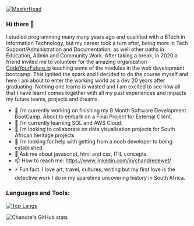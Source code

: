 [![MasterHead](https://user-images.githubusercontent.com/65244840/214300110-9efd8c52-532c-4a74-b0ce-546ac6784099.jpg)](https://github.com/chandredewet)

### Hi there 👋

I studied programming many many years ago and qualified with a BTech in Information Technology, but my career took a turn after, being more in Tech Support/Administration and Documentation, as well other paths in Education, Admin and Community Work. After taking a break, in 2020 a friend invited me to volunteer for the amazing organization [CodeYourFuture.io](https://codeyourfuture.io/) teaching some of the modules in the web development bootcamp. This ignited the spark and I decided to do the course myself and here I am about to enter the working world as a dev 20 years after graduating. Nothing one learns is wasted and I am excited to see how all that I have learnt comes together with all my past experiences and impacts my future teams, projects and dreams.

- 🔭 I’m currently working on finishing my 9 Month Software Development BootCamp. About to embark on a Final Project for External Client.
- 🌱 I’m currently learning SQL and AWS Cloud.
- 👯 I’m looking to collaborate on data visualisation projects for South African heritage projects
- 🤔 I’m looking for help with getting from a noob developer to being established.
- 💬 Ask me about javascript, html and css, ITIL concepts.
- 📫 How to reach me: https://www.linkedin.com/in/chandredewet/
- ⚡ Fun fact: I love art, travel, cultures, writing but my first love is the detective work I do in my sparetime uncovering history in South Africa.

<h3 align="left">Languages and Tools:</h3>

[![Top Langs](https://github-readme-stats.vercel.app/api/top-langs/?username=chandredewet)](https://github.com/chandredewet/github-readme-stats)

![Chandre's GitHub stats](https://github-readme-stats.vercel.app/api?username=chandredewet&show_icons=true&theme=transparent)



<!--
**chandredewet/chandredewet** is a ✨ _special_ ✨ repository because its `README.md` (this file) appears on your GitHub profile.

Here are some ideas to get you started:

- 🔭 I’m currently working on ...
- 🌱 I’m currently learning ...
- 👯 I’m looking to collaborate on ...
- 🤔 I’m looking for help with ...
- 💬 Ask me about ...
- 📫 How to reach me: ...
- 😄 Pronouns: ...
- ⚡ Fun fact: ...
-->

